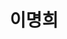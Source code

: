 ---
layout: hubs
key: Q55733169
title: 이명희
name: 이명희
image: 
description: 전 일우재단 이사장
score: 3.699593044765076e-05
degree: 4
---